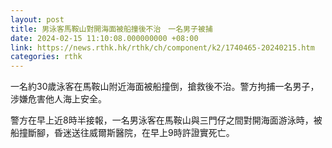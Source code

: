 ```yaml
---
layout: post
title: 男泳客馬鞍山對開海面被船撞後不治　一名男子被捕
date: 2024-02-15 11:10:08.000000000 +08:00
link: https://news.rthk.hk/rthk/ch/component/k2/1740465-20240215.htm
categories: rthk
---
```


一名約30歲泳客在馬鞍山附近海面被船撞倒，搶救後不治。警方拘捕一名男子，涉嫌危害他人海上安全。

警方在早上近8時半接報，一名男泳客在馬鞍山與三門仔之間對開海面游泳時，被船撞斷腳，昏迷送往威爾斯醫院，在早上9時許證實死亡。
